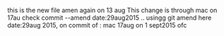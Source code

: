 this is the new file 
amen
again on 13 aug
This change is through mac on 17au
check commit --amend date:29aug2015
.. usingg git amend here date:29aug 2015, on commit of : mac 17aug
on 1 sept2015 ofc
